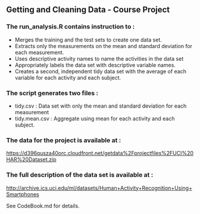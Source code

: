 ## Getting and Cleaning Data - Course Project

### The run_analysis.R contains instruction to :
* Merges the training and the test sets to create one data set.
* Extracts only the measurements on the mean and standard deviation for each measurement. 
* Uses descriptive activity names to name the activities in the data set
* Appropriately labels the data set with descriptive variable names. 
* Creates a second, independent tidy data set with the average of each variable for each activity and each subject. 

### The script generates two files :
* tidy.csv : Data set with only the mean and standard deviation for each measurement
* tidy.mean.csv : Aggregate using mean for each activity and each subject.

### The data for the project is available at : 
   https://d396qusza40orc.cloudfront.net/getdata%2Fprojectfiles%2FUCI%20HAR%20Dataset.zip

### The full description of the data set is available at :
   http://archive.ics.uci.edu/ml/datasets/Human+Activity+Recognition+Using+Smartphones

See CodeBook.md for details.